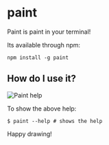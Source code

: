 # paint

Paint is paint in your terminal!

Its available through npm:

	npm install -g paint

## How do I use it?

![Paint help](https://raw.github.com/mafintosh/paint/master/help.png)

To show the above help:

	$ paint --help # shows the help

Happy drawing!